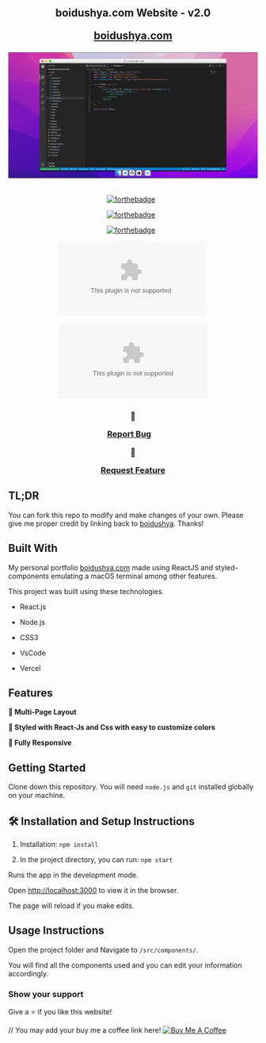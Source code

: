 
<h2 align="center">

boidushya.com Website - v2.0<br/>

<a  href="http://boidushya.com/"  target="_blank">boidushya.com</a>

</h2>

<div align="center">

<img  alt="Demo"  src="./public/assets/ss.png" />

</div>

  

<br/>

  

<center>

  

[![forthebadge](https://forthebadge.com/images/badges/built-with-love.svg)](https://forthebadge.com) &nbsp;

[![forthebadge](https://forthebadge.com/images/badges/made-with-javascript.svg)](https://forthebadge.com) &nbsp;

[![forthebadge](https://forthebadge.com/images/badges/open-source.svg)](https://forthebadge.com) &nbsp;

![GitHub Repo stars](https://img.shields.io/github/stars/boidushya/boidushya.com?color=red&logo=github&style=for-the-badge) &nbsp;

![GitHub forks](https://img.shields.io/github/forks/boidushya/boidushya.com?color=red&logo=github&style=for-the-badge)

  

</center>

  

<h3 align="center">

🔹

<a  href="https://github.com/boidushya/boidushya.com/issues">Report Bug</a> &nbsp; &nbsp;

🔹

<a  href="https://github.com/boidushya/boidushya.com/issues">Request Feature</a>

</h3>

  

## TL;DR

  

You can fork this repo to modify and make changes of your own. Please give me proper credit by linking back to [boidushya](https://github.com/boidushya/boidushya.com). Thanks!

  

## Built With

  

My personal portfolio <a  href="http://boidushya.com/"  target="_blank">boidushya.com</a> made using ReactJS and styled-components emulating a macOS terminal among other features.<br/>
  
  
This project was built using these technologies.

  

- React.js

- Node.js

- CSS3

- VsCode

- Vercel

  

## Features

  

**📖 Multi-Page Layout**

  

**🎨 Styled with React-Js and Css with easy to customize colors**

  

**📱 Fully Responsive**

  

## Getting Started

  

Clone down this repository. You will need `node.js` and `git` installed globally on your machine.

  

## 🛠 Installation and Setup Instructions

  

1. Installation: `npm install`

  

2. In the project directory, you can run: `npm start`

  

Runs the app in the development mode.

Open [http://localhost:3000](http://localhost:3000) to view it in the browser.

The page will reload if you make edits.

  

## Usage Instructions

  

Open the project folder and Navigate to `/src/components/`. <br/>

You will find all the components used and you can edit your information accordingly.

  

### Show your support

  

Give a ⭐ if you like this website!

  
// You may add your buy me a coffee link here!
<a  href="/"  target="_blank"><img  src="https://cdn.buymeacoffee.com/buttons/v2/default-violet.png"  alt="Buy Me A Coffee"  height= "60px"  width= "217px" ></a>